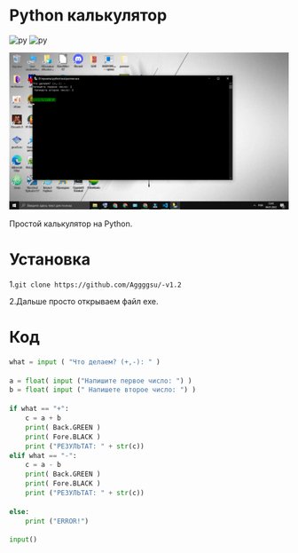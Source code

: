 
# Python калькулятор

![py](https://img.shields.io/github/languages/count/Aggggsu/-v1.2?color=gree)
![py](https://img.shields.io/github/stars/Aggggsu/-v1.2?style=social)


![Python](https://github.com/Aggggsu/-v1.2/blob/main/image/Python.png)

Простой калькулятор на Python.

# Установка 

1.`git clone https://github.com/Aggggsu/-v1.2`

2.Дальше просто открываем файл exe.

# Код

```python
what = input ( "Что делаем? (+,-): " )

a = float( input ("Напишите первое число: ") )
b = float( input (" Напишете второе число: ") )

if what == "+":
    c = a + b
    print( Back.GREEN )
    print( Fore.BLACK )
    print ("РЕЗУЛЬТАТ: " + str(c))
elif what == "-":
    c = a - b
    print( Back.GREEN )
    print( Fore.BLACK )
    print ("РЕЗУЛЬТАТ: " + str(c))

else:
    print ("ERROR!")

input()
```

